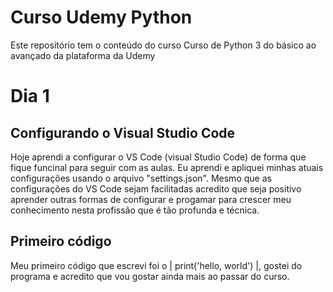 # Curso Udemy Python
Este repositório tem o conteúdo do curso Curso de Python 3 do básico ao avançado da plataforma da Udemy

# Dia 1

## Configurando o Visual Studio Code
Hoje aprendi a configurar o VS Code (visual Studio Code) de forma que fique funcinal para seguir com as aulas.
Eu aprendi e apliquei minhas atuais configurações usando o arquivo "settings.json".
Mesmo que as configurações do VS Code sejam facilitadas acredito que seja positivo aprender outras formas de configurar e progamar para crescer meu conhecimento nesta profissão que é tão profunda e técnica.

## Primeiro código
Meu primeiro código que escrevi foi o |  print('hello, world')  |, gostei do programa e acredito que vou gostar ainda mais ao passar do curso.